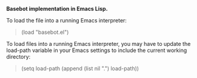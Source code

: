 **Basebot implementation in Emacs Lisp.**

To load the file into a running Emacs interpreter:

> (load "basebot.el")

To load files into a running Emacs interpreter, you may have to update the load-path variable in your Emacs settings to include the current working directory:

> (setq load-path (append (list nil ".") load-path))